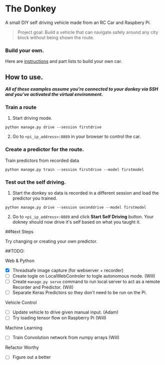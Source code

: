 # The Donkey 
A small DIY self driving vehicle made from an RC Car and Raspbery Pi. 

>Project goal: Build a vehicle that can navigate safely around any city block without being shown the route.

### Build your own.
Here are [instructions](docs/get_started.md) and part lists to build your own car. 


## How to use.
***All of these examples assume you're connected to your donkey via SSH and you've activated the virtual environment.***


### Train a route

1. Start driving mode. 
```
python manage.py drive --session firstdrive
```

2. Go to `<pi_ip_address>:8889` in your browser to control the car.


### Create a predictor for the route. 

Train predictors from recorded data

```
python manage.py train --session firstdrive --model firstmodel
```


### Test out the self driving. 

1. Start the donkey so data is recorded in a different session and load the predictor you trained. 

```
python manage.py drive --session seconddrive --model firstmodel
```
2. Go to `<pi_ip_address>:8889` and click **Start Self Driving** button. Your dokney should now drive it's self based on what you taught it. 


##Next Steps

Try changing or creating your own predictor. 

##TODO: 

Web & Python
- [x] Threadsafe image capture (for webserver + recorder) 
- [ ] Create togle on LocalWebControler to togle autonomous mode. (Will)
- [ ] Create `manage.py serve` command to run local server to act as a remote Recorder and Predictor. (Will)
- [ ] Separate Keras Predictors so they don't need to be run on the Pi.

Vehicle Control 
- [ ] Update vehicle to drive given manual input. (Adam)
- [ ] Try loading tensor flow on Raspberry Pi (Will)

Machine Learning
- [ ] Train Convolution network from numpy arrays (Will)

Refactor Worthy
- [ ] Figure out a better 




